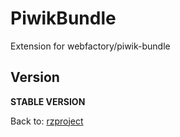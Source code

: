 PiwikBundle
===========

Extension for webfactory/piwik-bundle

Version
-------

**STABLE VERSION**

Back to: [rzproject](http://rzproject.github.io)